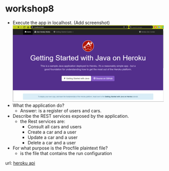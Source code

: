 # workshop8

- Execute the app in localhost. (Add screenshot)
 ![localhost api](Heroku-Spring-Lab-master/images/index.png)
- What the application do?
    + Answer: is a register of users and cars.
- Describe the REST services exposed by the application.
    + the Rest services are:
        * Consult all cars and users
        * Create a car and a user
        * Update a car and a user
        * Delete a car and a user
- For what purpose is the Procfile plaintext file? 
    + is the file that contains the run configuration 

url: [heroku api](https://heroku-app-arsw.herokuapp.com)
